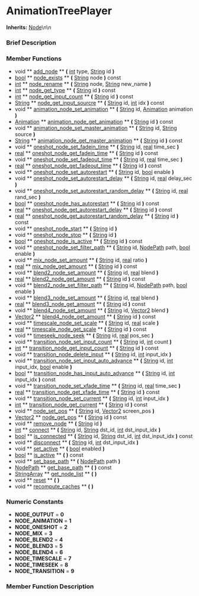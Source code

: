 #  AnimationTreePlayer  
**Inherits:** [Node](class_node)\\n\\n
###  Brief Description  


###  Member Functions 
  * void  ** [add_node](#add_node) **  **(** [int](class_int) type, [String](class_string) id  **)**
  * [bool](class_bool)  ** [node_exists](#node_exists) **  **(** [String](class_string) node  **)** const
  * [int](class_int)  ** [node_rename](#node_rename) **  **(** [String](class_string) node, [String](class_string) new_name  **)**
  * [int](class_int)  ** [node_get_type](#node_get_type) **  **(** [String](class_string) id  **)** const
  * [int](class_int)  ** [node_get_input_count](#node_get_input_count) **  **(** [String](class_string) id  **)** const
  * [String](class_string)  ** [node_get_input_sourcre](#node_get_input_sourcre) **  **(** [String](class_string) id, [int](class_int) idx  **)** const
  * void  ** [animation_node_set_animation](#animation_node_set_animation) **  **(** [String](class_string) id, [Animation](class_animation) animation  **)**
  * [Animation](class_animation)  ** [animation_node_get_animation](#animation_node_get_animation) **  **(** [String](class_string) id  **)** const
  * void  ** [animation_node_set_master_animation](#animation_node_set_master_animation) **  **(** [String](class_string) id, [String](class_string) source  **)**
  * [String](class_string)  ** [animation_node_get_master_animation](#animation_node_get_master_animation) **  **(** [String](class_string) id  **)** const
  * void  ** [oneshot_node_set_fadein_time](#oneshot_node_set_fadein_time) **  **(** [String](class_string) id, [real](class_real) time_sec  **)**
  * [real](class_real)  ** [oneshot_node_get_fadein_time](#oneshot_node_get_fadein_time) **  **(** [String](class_string) id  **)** const
  * void  ** [oneshot_node_set_fadeout_time](#oneshot_node_set_fadeout_time) **  **(** [String](class_string) id, [real](class_real) time_sec  **)**
  * [real](class_real)  ** [oneshot_node_get_fadeout_time](#oneshot_node_get_fadeout_time) **  **(** [String](class_string) id  **)** const
  * void  ** [oneshot_node_set_autorestart](#oneshot_node_set_autorestart) **  **(** [String](class_string) id, [bool](class_bool) enable  **)**
  * void  ** [oneshot_node_set_autorestart_delay](#oneshot_node_set_autorestart_delay) **  **(** [String](class_string) id, [real](class_real) delay_sec  **)**
  * void  ** [oneshot_node_set_autorestart_random_delay](#oneshot_node_set_autorestart_random_delay) **  **(** [String](class_string) id, [real](class_real) rand_sec  **)**
  * [bool](class_bool)  ** [oneshot_node_has_autorestart](#oneshot_node_has_autorestart) **  **(** [String](class_string) id  **)** const
  * [real](class_real)  ** [oneshot_node_get_autorestart_delay](#oneshot_node_get_autorestart_delay) **  **(** [String](class_string) id  **)** const
  * [real](class_real)  ** [oneshot_node_get_autorestart_random_delay](#oneshot_node_get_autorestart_random_delay) **  **(** [String](class_string) id  **)** const
  * void  ** [oneshot_node_start](#oneshot_node_start) **  **(** [String](class_string) id  **)**
  * void  ** [oneshot_node_stop](#oneshot_node_stop) **  **(** [String](class_string) id  **)**
  * [bool](class_bool)  ** [oneshot_node_is_active](#oneshot_node_is_active) **  **(** [String](class_string) id  **)** const
  * void  ** [oneshot_node_set_filter_path](#oneshot_node_set_filter_path) **  **(** [String](class_string) id, [NodePath](class_nodepath) path, [bool](class_bool) enable  **)**
  * void  ** [mix_node_set_amount](#mix_node_set_amount) **  **(** [String](class_string) id, [real](class_real) ratio  **)**
  * [real](class_real)  ** [mix_node_get_amount](#mix_node_get_amount) **  **(** [String](class_string) id  **)** const
  * void  ** [blend2_node_set_amount](#blend2_node_set_amount) **  **(** [String](class_string) id, [real](class_real) blend  **)**
  * [real](class_real)  ** [blend2_node_get_amount](#blend2_node_get_amount) **  **(** [String](class_string) id  **)** const
  * void  ** [blend2_node_set_filter_path](#blend2_node_set_filter_path) **  **(** [String](class_string) id, [NodePath](class_nodepath) path, [bool](class_bool) enable  **)**
  * void  ** [blend3_node_set_amount](#blend3_node_set_amount) **  **(** [String](class_string) id, [real](class_real) blend  **)**
  * [real](class_real)  ** [blend3_node_get_amount](#blend3_node_get_amount) **  **(** [String](class_string) id  **)** const
  * void  ** [blend4_node_set_amount](#blend4_node_set_amount) **  **(** [String](class_string) id, [Vector2](class_vector2) blend  **)**
  * [Vector2](class_vector2)  ** [blend4_node_get_amount](#blend4_node_get_amount) **  **(** [String](class_string) id  **)** const
  * void  ** [timescale_node_set_scale](#timescale_node_set_scale) **  **(** [String](class_string) id, [real](class_real) scale  **)**
  * [real](class_real)  ** [timescale_node_get_scale](#timescale_node_get_scale) **  **(** [String](class_string) id  **)** const
  * void  ** [timeseek_node_seek](#timeseek_node_seek) **  **(** [String](class_string) id, [real](class_real) pos_sec  **)**
  * void  ** [transition_node_set_input_count](#transition_node_set_input_count) **  **(** [String](class_string) id, [int](class_int) count  **)**
  * [int](class_int)  ** [transition_node_get_input_count](#transition_node_get_input_count) **  **(** [String](class_string) id  **)** const
  * void  ** [transition_node_delete_input](#transition_node_delete_input) **  **(** [String](class_string) id, [int](class_int) input_idx  **)**
  * void  ** [transition_node_set_input_auto_advance](#transition_node_set_input_auto_advance) **  **(** [String](class_string) id, [int](class_int) input_idx, [bool](class_bool) enable  **)**
  * [bool](class_bool)  ** [transition_node_has_input_auto_advance](#transition_node_has_input_auto_advance) **  **(** [String](class_string) id, [int](class_int) input_idx  **)** const
  * void  ** [transition_node_set_xfade_time](#transition_node_set_xfade_time) **  **(** [String](class_string) id, [real](class_real) time_sec  **)**
  * [real](class_real)  ** [transition_node_get_xfade_time](#transition_node_get_xfade_time) **  **(** [String](class_string) id  **)** const
  * void  ** [transition_node_set_current](#transition_node_set_current) **  **(** [String](class_string) id, [int](class_int) input_idx  **)**
  * [int](class_int)  ** [transition_node_get_current](#transition_node_get_current) **  **(** [String](class_string) id  **)** const
  * void  ** [node_set_pos](#node_set_pos) **  **(** [String](class_string) id, [Vector2](class_vector2) screen_pos  **)**
  * [Vector2](class_vector2)  ** [node_get_pos](#node_get_pos) **  **(** [String](class_string) id  **)** const
  * void  ** [remove_node](#remove_node) **  **(** [String](class_string) id  **)**
  * [int](class_int)  ** [connect](#connect) **  **(** [String](class_string) id, [String](class_string) dst_id, [int](class_int) dst_input_idx  **)**
  * [bool](class_bool)  ** [is_connected](#is_connected) **  **(** [String](class_string) id, [String](class_string) dst_id, [int](class_int) dst_input_idx  **)** const
  * void  ** [disconnect](#disconnect) **  **(** [String](class_string) id, [int](class_int) dst_input_idx  **)**
  * void  ** [set_active](#set_active) **  **(** [bool](class_bool) enabled  **)**
  * [bool](class_bool)  ** [is_active](#is_active) **  **(** **)** const
  * void  ** [set_base_path](#set_base_path) **  **(** [NodePath](class_nodepath) path  **)**
  * [NodePath](class_nodepath)  ** [get_base_path](#get_base_path) **  **(** **)** const
  * [StringArray](class_stringarray)  ** [get_node_list](#get_node_list) **  **(** **)**
  * void  ** [reset](#reset) **  **(** **)**
  * void  ** [recompute_caches](#recompute_caches) **  **(** **)**

###  Numeric Constants  
  * **NODE_OUTPUT** = **0**
  * **NODE_ANIMATION** = **1**
  * **NODE_ONESHOT** = **2**
  * **NODE_MIX** = **3**
  * **NODE_BLEND2** = **4**
  * **NODE_BLEND3** = **5**
  * **NODE_BLEND4** = **6**
  * **NODE_TIMESCALE** = **7**
  * **NODE_TIMESEEK** = **8**
  * **NODE_TRANSITION** = **9**

###  Member Function Description  
